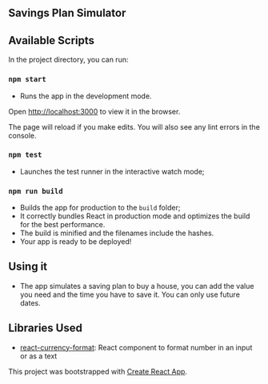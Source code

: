 ## Savings Plan Simulator

## Available Scripts

In the project directory, you can run:

### `npm start`

- Runs the app in the development mode.

Open [http://localhost:3000](http://localhost:3000) to view it in the browser.

The page will reload if you make edits.
You will also see any lint errors in the console.

### `npm test`

- Launches the test runner in the interactive watch mode;

### `npm run build`

- Builds the app for production to the `build` folder;
- It correctly bundles React in production mode and optimizes the build for the best performance.
- The build is minified and the filenames include the hashes.
- Your app is ready to be deployed!

## Using it

- The app simulates a saving plan to buy a house, you can add the value you need and the time you have to save it. You can only use future dates.

## Libraries Used

- [react-currency-format](https://github.com/mohitgupta8888/react-currency-format#readme): React component to format number in an input or as a text

This project was bootstrapped with [Create React App](https://github.com/facebook/create-react-app).
